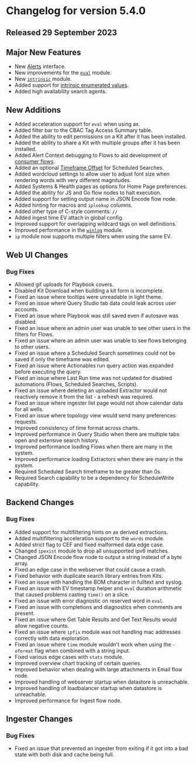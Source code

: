 # Changelog for version 5.4.0

## Released 29 September 2023

## Major New Features

* New [Alerts](/alerts/alerts) interface.
* New improvements for the [`eval`](/scripting/eval) module.
* New [`intrinsic`](/search/intrinsic/intrinsic) module.
* Added support for [intrinsic enumerated values](intrinsic_enumerated_values).
* Added high availability search agents. 

## New Additions

* Added acceleration support for `eval` when using ax.
* Added filter bar to the CBAC Tag Access Summary table.
* Added the ability to edit permissions on a Kit after it has been installed.
* Added the ability to share a Kit with multiple groups after it has been installed.
* Added Alert Context debugging to Flows to aid development of <a href="/alerts/alerts.html#building-a-consumer-flow">consumer flows</a>.
* Added an optional <a href="/scripting/scheduledsearch.html#timeframe-offsets">Timeframe Offset</a> for Scheduled Searches.
* Added wordcloud settings to allow user to adjust font size when rendering words with very different magnitudes.
* Added Systems & Health pages as options for Home Page preferences.
* Added the ability for JS and Go flow nodes to halt execution.
* Added support for setting output name in JSON Encode flow node.
* Added hinting for macros and `iplookup` columns.
* Added other type of C-style comments: `//`
* Added ingest time EV attach in global config.
* Improved support for overlapping wildcard tags on well definitions.
* Improved performance in the [`winlog`](/search/winlog/winlog) module.
* `ip` module now supports multiple filters when using the same EV.

## Web UI Changes

### Bug Fixes

* Allowed gif uploads for Playbook covers.
* Disabled Kit Download when building a kit form is incomplete.
* Fixed an issue where tooltips were unreadable in light theme.
* Fixed an issue where Query Studio tab data could leak across user accounts.
* Fixed an issue where Playbook was still saved even if autosave was disabled.
* Fixed an issue where an admin user was unable to see other users in the filters for Flows.
* Fixed an issue where an admin user was unable to see flows belonging to other users.
* Fixed an issue where a Scheduled Search sometimes could not be saved if only the timeframe was edited.
* Fixed an issue where Actionables run query action was expanded before executing the query.
* Fixed an issue where Last Run time was not updated for disabled automations (Flows, Scheduled Searches, Scripts).
* Fixed an issue where deleting an uploaded Extractor would not reactively remove it from the list - a refresh was required.
* Fixed an issue where ingester list page would not show calendar data for all wells.
* Fixed an issue where topology view would send many preferences requests.
* Improved consistency of time format across charts.
* Improved performance in Query Studio when there are multiple tabs open and extensive search history.
* Improved performance loading Flows when there are many in the system.
* Improved performance loading Extractors when there are many in the system.
* Required Scheduled Search timeframe to be greater than 0s.
* Required Search capability to be a dependency for ScheduleWrite capability.

## Backend Changes

### Bug Fixes

* Added support for multifiltering hints on ax derived extractions.
* Added multifiltering acceleration support to the `words` module.
* Added strict flag to CEF and fixed malformed data edge case.
* Changed `ipexist` module to drop all unsupported ipv6 matches.
* Changed JSON Encode flow node to output a string instead of a byte array.
* Fixed an edge case in the webserver that could cause a crash.
* Fixed behavior with duplicate search library entries from Kits.
* Fixed an issue with handling the BOM character in fulltext and syslog.
* Fixed an issue with EV timestamp helper and `eval` duration arithmetic that caused problems casting `time()` on a slice.
* Fixed an issue with error diagnostic on reserved word in `eval`.
* Fixed an issue with completions and diagnostics when comments are present.
* Fixed an issue where Get Table Results and Get Text Results would allow negative counts.
* Fixed an issue where `ipfix` module was not handling mac addresses correctly with data exploration.
* Fixed an issue where `time` module wouldn't work when using the `-oformat` flag when combined with a string input.
* Fixed various edge cases with `stats` module.
* Improved overview chart tracking of certain queries.
* Improved behavior when dealing with large attachments in Email flow node.
* Improved handling of webserver startup when datastore is unreachable.
* Improved handling of loadbalancer startup when datastore is unreachable.
* Improved performance for Ingest flow node.

## Ingester Changes

### Bug Fixes

* Fixed an issue that prevented an ingester from exiting if it got into a bad state with both disk and cache being full.
